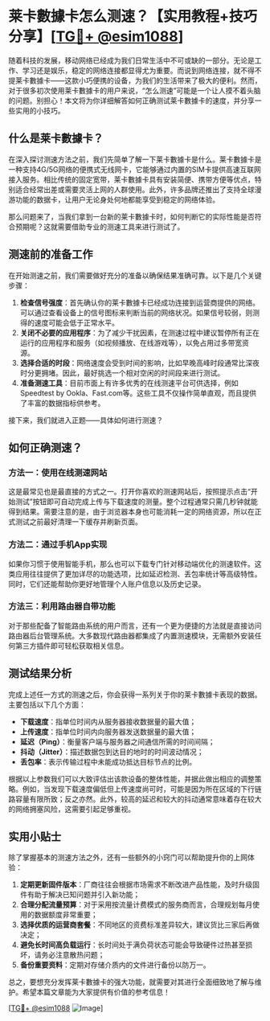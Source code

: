 # 莱卡數據卡怎么测速？【实用教程+技巧分享】[[TG💪+ @esim1088](https://t.me/s/esim1088)]

随着科技的发展，移动网络已经成为我们日常生活中不可或缺的一部分。无论是工作、学习还是娱乐，稳定的网络连接都显得尤为重要。而说到网络连接，就不得不提莱卡數據卡——这款小巧便携的设备，为我们的生活带来了极大的便利。然而，对于很多初次使用莱卡數據卡的用户来说，“怎么测速”可能是一个让人摸不着头脑的问题。别担心！本文将为你详细解答如何正确测试莱卡數據卡的速度，并分享一些实用的小技巧。

## 什么是莱卡數據卡？

在深入探讨测速方法之前，我们先简单了解一下莱卡數據卡是什么。莱卡數據卡是一种支持4G/5G网络的便携式无线网卡，它能够通过内置的SIM卡提供高速互联网接入服务。相比传统的固定宽带，莱卡數據卡具有安装简便、携带方便等优点，特别适合经常出差或需要灵活上网的人群使用。此外，许多品牌还推出了支持全球漫游功能的数据卡，让用户无论身处何地都能享受到稳定的网络体验。

那么问题来了，当我们拿到一台新的莱卡數據卡时，如何判断它的实际性能是否符合预期呢？这就需要借助专业的测速工具来进行测试了。

## 测速前的准备工作

在开始测速之前，我们需要做好充分的准备以确保结果准确可靠。以下是几个关键步骤：

1. **检查信号强度**：首先确认你的莱卡數據卡已经成功连接到运营商提供的网络。可以通过查看设备上的信号图标来判断当前的网络状况。如果信号较弱，则测得的速度可能会低于正常水平。
2. **关闭不必要的应用程序**：为了减少干扰因素，在测速过程中建议暂停所有正在运行的应用程序和服务（如视频播放、在线游戏等），以免占用过多带宽资源。
3. **选择合适的时段**：网络速度会受到时间的影响，比如早晚高峰时段通常比深夜时分更拥堵。因此，最好挑选一个相对空闲的时间段来进行测试。
4. **准备测速工具**：目前市面上有许多优秀的在线测速平台可供选择，例如Speedtest by Ookla、Fast.com等。这些工具不仅操作简单直观，而且提供了丰富的数据指标供参考。

接下来，我们就进入正题——具体如何进行测速？

## 如何正确测速？

### 方法一：使用在线测速网站

这是最常见也是最直接的方式之一。打开你喜欢的测速网站后，按照提示点击“开始测试”按钮即可自动完成上传与下载速度的测量。整个过程通常只需几秒钟就能得到结果。需要注意的是，由于浏览器本身也可能消耗一定的网络资源，所以在正式测试之前最好清理一下缓存并刷新页面。

### 方法二：通过手机App实现

如果你习惯于使用智能手机，那么也可以下载专门针对移动端优化的测速软件。这类应用往往提供了更加详尽的功能选项，比如延迟检测、丢包率统计等高级特性。同时，它们还能帮助你更好地管理个人账户信息以及历史记录。

### 方法三：利用路由器自带功能

对于那些配备了智能路由系统的用户而言，还有一个更为便捷的方法就是直接访问路由器后台管理系统。大多数现代路由器都集成了内置测速模块，无需额外安装任何第三方插件即可轻松获取相关信息。

## 测试结果分析

完成上述任一方式的测速之后，你会获得一系列关于你的莱卡數據卡表现的数据。主要包括以下几个方面：

- **下载速度**：指单位时间内从服务器接收数据量的最大值；
- **上传速度**：指单位时间内向服务器发送数据量的最大值；
- **延迟（Ping）**：衡量客户端与服务器之间通信所需的时间间隔；
- **抖动（Jitter）**：描述数据包到达目的地时的时间波动情况；
- **丢包率**：表示传输过程中未能成功抵达目标节点的比例。

根据以上参数我们可以大致评估出该款设备的整体性能，并据此做出相应的调整策略。例如，当发现下载速度偏低但上传速度尚可时，可能是因为所在区域的下行链路容量有限所致；反之亦然。此外，较高的延迟和较大的抖动通常意味着存在较大的网络拥塞风险，这需要引起足够重视。

## 实用小贴士

除了掌握基本的测速方法之外，还有一些额外的小窍门可以帮助提升你的上网体验：

1. **定期更新固件版本**：厂商往往会根据市场需求不断改进产品性能，及时升级固件有助于解决已知问题并引入新功能；
2. **合理分配流量预算**：对于采用按流量计费模式的服务商而言，合理规划每月使用的数据额度非常重要；
3. **选择优质的运营商套餐**：不同地区的资费标准差异较大，建议货比三家后再做决定；
4. **避免长时间高负载运行**：长时间处于满负荷状态可能会导致硬件过热甚至损坏，请务必注意散热问题；
5. **备份重要资料**：定期对存储介质内的文件进行备份以防万一。

总之，要想充分发挥莱卡數據卡的强大功能，就需要对其进行全面细致地了解与维护。希望本篇文章能为大家提供有价值的参考信息！

[[TG💪+ @esim1088](https://t.me/s/esim1088) ![Image](https://i.postimg.cc/4NQfJmqS/Snipaste-2025-05-13-00-14-12.png)]